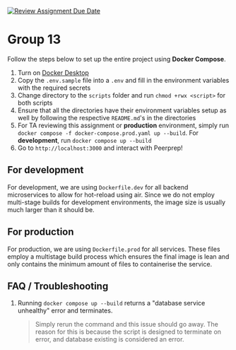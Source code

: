 [![Review Assignment Due Date](https://classroom.github.com/assets/deadline-readme-button-24ddc0f5d75046c5622901739e7c5dd533143b0c8e959d652212380cedb1ea36.svg)](https://classroom.github.com/a/6BOvYMwN)
# Group 13 

Follow the steps below to set up the entire project using **Docker Compose**.

1. Turn on [Docker Desktop](https://www.docker.com/products/docker-desktop/)
2. Copy the `.env.sample` file into a `.env` and fill in the environment variables with the required secrets
3. Change directory to the `scripts` folder and run `chmod +rwx <script>` for both scripts
4. Ensure that all the directories have their environment variables setup as well by following the respective `README.md`'s in the directories
5. For TA reviewing this assignment or **production** environment, simply run `docker compose -f docker-compose.prod.yaml up --build`. For **development**, run `docker compose up --build`
6. Go to `http://localhost:3000` and interact with Peerprep!

## For development

For development, we are using `Dockerfile.dev` for all backend microservices to
allow for hot-reload using air. Since we do not employ multi-stage builds for 
development environments, the image size is usually much larger than it should be.

## For production 

For production, we are using `Dockerfile.prod` for all services. These files employ
a multistage build process which ensures the final image is lean and only contains
the minimum amount of files to containerise the service.  

## FAQ / Troubleshooting
1. Running `docker compose up --build` returns a "database service unhealthy" error and terminates.
    > Simply rerun the command and this issue should go away. The reason for this is because the script
   > is designed to terminate on error, and database existing is considered an error.
